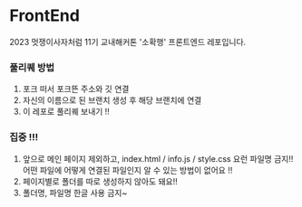 # FrontEnd
2023 멋쟁이사자처럼 11기
교내해커톤 '소확행' 프론트엔드 레포입니다.

### 풀리퀘 방법
1. 포크 떠서 포크뜬 주소와 깃 연결
2. 자신의 이름으로 된 브랜치 생성 후 해당 브랜치에 연결
3. 이 레포로 풀리퀘 보내기 !!

### 집중 !!!
1. 앞으로 메인 페이지 제외하고, index.html / info.js / style.css 요런
   파일명 금지!! 어떤 파일에 어떻게 연결된 파일인지 알 수 있는 방법이 없어요 !!
2. 페이지별로 폴더를 따로 생성하지 않아도 돼요!!
3. 폴더명, 파일명 한글 사용 금지~

